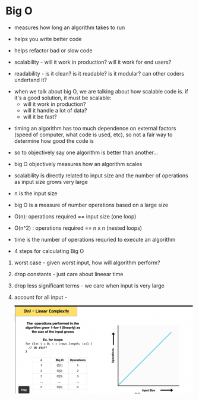 # Big O

- measures how long an algorithm takes to run

- helps you write better code
- helps refactor bad or slow code

- scalability - will it work in production? will it work for end users?
- readability - is it clean? is it readable? is it modular? can other coders undertand it?

* when we talk about big O, we are talking about how scalable code is. if it's a good solution, it must be scalable:
  - will it work in production?
  - will it handle a lot of data?
  - will it be fast?

- timing an algorithm has too much dependence on external factors (speed of computer, what code is used, etc), so not a fair way to determine how good the code is

- so to objectively say one algorithm is better than another...

* big O objectively measures how an algorithm scales
* scalability is directly related to input size and the number of operations as input size grows very large

* n is the input size

* big O is a measure of number operations based on a large size

* O(n): operations required == input size (one loop)
* O(n^2) : operations required == n x n (nested loops)

* time is the number of operations requried to execute an algorithm

* 4 steps for calculating Big O

1. worst case - given worst input, how will algorithm perform?
2. drop constants - just care about lineear time
3. drop less significant terms - we care when input is very large
4. account for all input -

   ![Notes](<O(n).png>)
